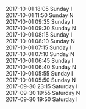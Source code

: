2017-10-01 18:05 Sunday  I  
2017-10-01 11:50 Sunday  N  
2017-10-01 09:35 Sunday  I  
2017-10-01 09:30 Sunday  N  
2017-10-01 08:15 Sunday  I  
2017-10-01 08:10 Sunday  N  
2017-10-01 07:15 Sunday  I  
2017-10-01 07:10 Sunday  N  
2017-10-01 06:45 Sunday  I  
2017-10-01 06:40 Sunday  N  
2017-10-01 05:55 Sunday  I  
2017-10-01 05:50 Sunday  N  
2017-09-30 23:15 Saturday  I  
2017-09-30 19:55 Saturday  N  
2017-09-30 19:50 Saturday  I  
